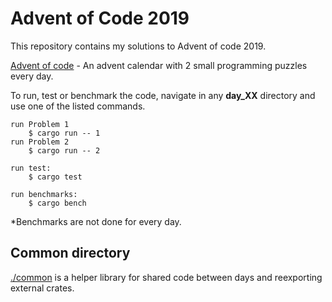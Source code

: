 # Advent of Code 2019
This repository contains my solutions to Advent of code 2019.

[Advent of code](https://adventofcode.com/) - An advent calendar with  2 small programming puzzles every day.  


To run, test or benchmark the code, navigate in any **day_XX** directory and use one of the listed commands.


```
run Problem 1
	$ cargo run -- 1
run Problem 2
	$ cargo run -- 2

run test:
	$ cargo test

run benchmarks:
	$ cargo bench
```


*Benchmarks are not done for every day.

## Common directory
[./common]("./common") is a helper library for 
shared code between days and 
reexporting external crates.





